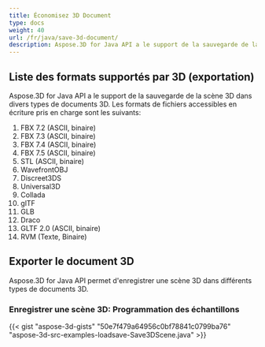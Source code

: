 ```yaml
---
title: Économisez 3D Document
type: docs
weight: 40
url: /fr/java/save-3d-document/
description: Aspose.3D for Java API a le support de la sauvegarde de la scène 3D dans divers types de documents 3D.
---
```

##  **Liste des formats supportés par 3D (exportation)**
Aspose.3D for Java API a le support de la sauvegarde de la scène 3D dans divers types de documents 3D. Les formats de fichiers accessibles en écriture pris en charge sont les suivants:

1. FBX 7.2 (ASCII, binaire)
1. FBX 7.3 (ASCII, binaire)
1. FBX 7.4 (ASCII, binaire)
1. FBX 7.5 (ASCII, binaire)
1. STL (ASCII, binaire)
1. WavefrontOBJ
1. Discreet3DS
1. Universal3D
1. Collada
1. glTF
1. GLB
1. Draco
1. GLTF 2.0 (ASCII, binaire)
1. RVM (Texte, Binaire)
##  **Exporter le document 3D**
Aspose.3D for Java API permet d'enregistrer une scène 3D dans différents types de documents 3D.
###  **Enregistrer une scène 3D: Programmation des échantillons**
{{< gist "aspose-3d-gists" "50e7f479a64956c0bf78841c0799ba76" "aspose-3d-src-examples-loadsave-Save3DScene.java" >}}
